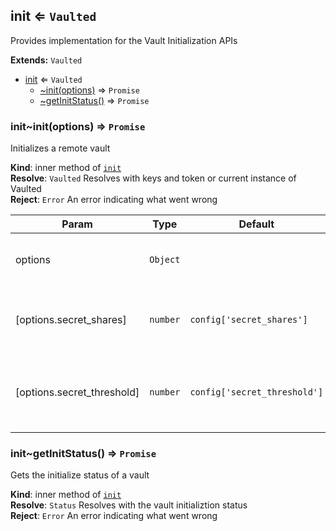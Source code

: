 <a name="module_init"></a>
## init ⇐ <code>Vaulted</code>
Provides implementation for the Vault Initialization APIs

**Extends:** <code>Vaulted</code>  

* [init](#module_init) ⇐ <code>Vaulted</code>
    * [~init(options)](#module_init..init) ⇒ <code>Promise</code>
    * [~getInitStatus()](#module_init..getInitStatus) ⇒ <code>Promise</code>

<a name="module_init..init"></a>
### init~init(options) ⇒ <code>Promise</code>
Initializes a remote vault

**Kind**: inner method of <code>[init](#module_init)</code>  
**Resolve**: <code>Vaulted</code> Resolves with keys and token or current instance of Vaulted  
**Reject**: <code>Error</code> An error indicating what went wrong  

| Param | Type | Default | Description |
| --- | --- | --- | --- |
| options | <code>Object</code> |  | object of options to send to API request |
| [options.secret_shares] | <code>number</code> | <code>config[&#x27;secret_shares&#x27;]</code> | number of shares to split the master key into |
| [options.secret_threshold] | <code>number</code> | <code>config[&#x27;secret_threshold&#x27;]</code> | number of shares required to reconstruct the master key |

<a name="module_init..getInitStatus"></a>
### init~getInitStatus() ⇒ <code>Promise</code>
Gets the initialize status of a vault

**Kind**: inner method of <code>[init](#module_init)</code>  
**Resolve**: <code>Status</code> Resolves with the vault initializtion status  
**Reject**: <code>Error</code> An error indicating what went wrong  
